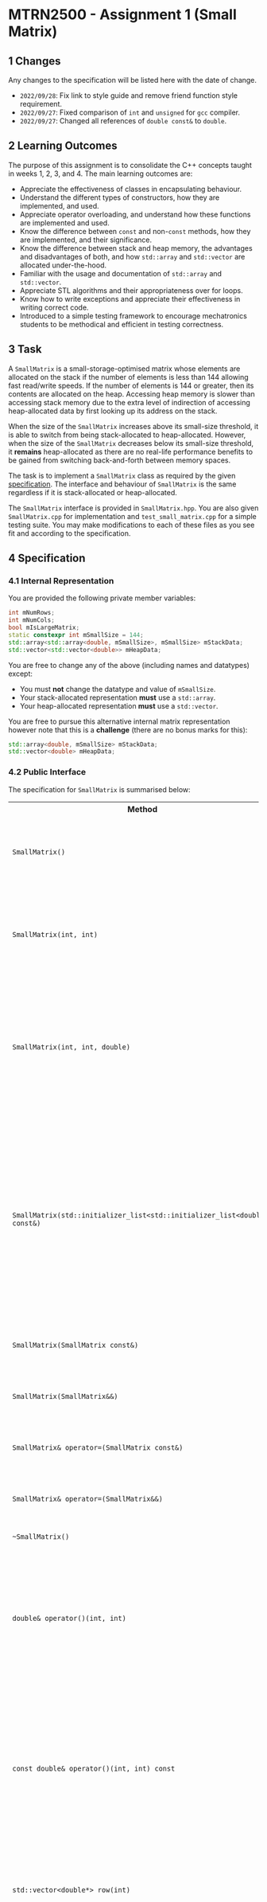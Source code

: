 # MTRN2500 - Assignment 1 (Small Matrix)

## 1 Changes

Any changes to the specification will be listed here with the date of change.

- `2022/09/28`: Fix link to style guide and remove friend function style requirement.
- `2022/09/27`: Fixed comparison of `int` and `unsigned` for `gcc` compiler.
- `2022/09/27`: Changed all references of `double const&` to `double`.

## 2 Learning Outcomes

The purpose of this assignment is to consolidate the C++ concepts taught in weeks 1, 2, 3, and 4. The main learning outcomes are:
- Appreciate the effectiveness of classes in encapsulating behaviour.
- Understand the different types of constructors, how they are implemented, and used.
- Appreciate operator overloading, and understand how these functions are implemented and used.
- Know the difference between `const` and non-`const` methods, how they are implemented, and their significance.
- Know the difference between stack and heap memory, the advantages and disadvantages of both, and how `std::array` and `std::vector` are allocated under-the-hood.
- Familiar with the usage and documentation of `std::array` and `std::vector`.
- Appreciate STL algorithms and their appropriateness over for loops.
- Know how to write exceptions and appreciate their effectiveness in writing correct code.
- Introduced to a simple testing framework to encourage mechatronics students to be methodical and efficient in testing correctness.

## 3 Task

A `SmallMatrix` is a small-storage-optimised matrix whose elements are allocated on the stack if the number of elements is less than 144 allowing fast read/write speeds. If the number of elements is 144 or greater, then its contents are allocated on the heap. Accessing heap memory is slower than accessing stack memory due to the extra level of indirection of accessing heap-allocated data by first looking up its address on the stack.

When the size of the `SmallMatrix` increases above its small-size threshold, it is able to switch from being stack-allocated to heap-allocated. However, when the size of the `SmallMatrix` decreases below its small-size threshold, it **remains** heap-allocated as there are no real-life performance benefits to be gained from switching back-and-forth between memory spaces.

The task is to implement a `SmallMatrix` class as required by the given [specification](#specification). The interface and behaviour of `SmallMatrix` is the same regardless if it is stack-allocated or heap-allocated.

The `SmallMatrix` interface is provided in `SmallMatrix.hpp`. You are also given `SmallMatrix.cpp` for implementation and `test_small_matrix.cpp` for a simple testing suite. You may make modifications to each of these files as you see fit and according to the specification.

## 4 Specification

### 4.1 Internal Representation

You are provided the following private member variables:
```cpp
int mNumRows;
int mNumCols;
bool mIsLargeMatrix;
static constexpr int mSmallSize = 144;
std::array<std::array<double, mSmallSize>, mSmallSize> mStackData;
std::vector<std::vector<double>> mHeapData;
```

You are free to change any of the above (including names and datatypes) except:
- You must **not** change the datatype and value of `mSmallSize`.
- Your stack-allocated representation **must** use a `std::array`.
- Your heap-allocated representation **must** use a `std::vector`.

You are free to pursue this alternative internal matrix representation however note that this is a **challenge** (there are no bonus marks for this):
```cpp
std::array<double, mSmallSize> mStackData;
std::vector<double> mHeapData;
```

### 4.2 Public Interface

The specification for `SmallMatrix` is summarised below:

<table>
    <tr>
        <th>Method</th>
        <th>Description</th>
        <th>Usage</th>
        <th>Exceptions</th>
    </tr>
    <tr>
        <td><code>SmallMatrix()</code></td>
        <td>A constructor which initialises an empty matrix with no rows and no columns. </td>
        <td><pre><code>SmallMatrix m;</code></pre></td>
        <td>None</td>
    </tr>
    <tr>
        <td><code>SmallMatrix(int, int)</code></td>
        <td>A constructor which initialises a zero matrix with the dimensions given by <code>mNumRows</code> and <code>mNumCols</code>.</td>
        <td><pre><code>SmallMatrix m(7, 4);</code></pre></td>
        <td>None</td>
    </tr>
    <tr>
        <td><code>SmallMatrix(int, int, double)</code></td>
        <td>A constructor which intialises a matrix whose elements are all initialised with the given value, and has the dimensions given by <code>mNumRows</code> and <code>mNumCols</code>. </td>
        <td><pre><code>SmallMatrix m(7, 4, 42.2);</code></pre></td>
        <td>None</td>
    </tr>
    <tr>
        <td><code>SmallMatrix(std::initializer_list&lt;std::initializer_list&lt;double&gt;&gt; const&)</code></td>
        <td><s>A constructor which initialises a matrix with a given initialiser list of initialiser list of doubles i.e. a 2D initialiser list of doubles. Each inner initialiser list represents a single row where each element in the inner initialiser list represents a column.</s> <b>GIVEN</b></td>
        <td><pre><code>SmallMatrix m({
    {1.0, 2.0, 3.0, 4.0},
    {5.0, 6.0, 7.0, 8.0},
});</code></pre></td>
        <td>Throws <code>invalid_argument</code> if the initialiser list is not rectangular i.e. each row does not have the same number of columns.</td>
    </tr>
    <tr>
        <td><code>SmallMatrix(SmallMatrix const&)</code></td>
        <td>Copy constructor.</td>
        <td><pre><code>SmallMatrix m1;
SmallMatrix m2(m1);</code></pre></td>
        <td>None</td>
    </tr>
    <tr>
        <td><code>SmallMatrix(SmallMatrix&&)</code></td>
        <td>Move constructor. Specified object should be invalidated after move.</td>
        <td><pre><code>SmallMatrix m1;
SmallMatrix m2(std::move(m1));</code></pre></td>
        <td>None</td>
    </tr>
    <tr>
        <td><code>SmallMatrix& operator=(SmallMatrix const&)</code></td>
        <td>Copy assignment.</td>
        <td><pre><code>SmallMatrix m1;
SmallMatrix m2;
m2 = m1;</code></pre></td>
        <td>None</td>
    </tr>
    <tr>
        <td><code>SmallMatrix& operator=(SmallMatrix&&)</code></td>
        <td>Move assignment. Specified object should be invalidated after move.</td>
        <td><pre><code>SmallMatrix m1;
SmallMatrix m2;
m2 = std::move(m1);</code></pre></td>
        <td>None</td>
    </tr>
    <tr>
        <td><code>~SmallMatrix()</code></td>
        <td>Destructor.</td>
        <td></td>
        <td>None</td>
    </tr>
    <tr>
        <td><code>double& operator()(int, int)</code></td>
        <td>Returns the reference of the matrix element at the specified row and column index. The order of access is: <code>(row, col)</code></td>
        <td><pre><code>SmallMatrix m(1, 1);
m(0, 0) = 24.4;</pre></code></td>
        <td>Throws <code>out_of_range</code> if the specified row and column is outside the range <code>[0, max_row)</code> and <code>[0, max_col)</code> respectively.<br><br>
        Throws <code>out_of_range</code> if the matrix has no rows and no columns.</td>
    </tr>
    <tr>
        <td><code>const double& operator()(int, int) const</code></td>
        <td>Returns the constant reference of the matrix element at the specified row and column index. It is guaranteed that the returned element is not modified.</td>
        <td><pre><code>SmallMatrix m(1, 1);
m(0, 0);</pre></code></td>
        <td>Throws <code>out_of_range</code> if the specified row and column is outside the range <code>[0, max_row)</code> and <code>[0, max_col)</code> respectively.<br><br>
        Throws <code>out_of_range</code> if the matrix has no rows and no columns.</td>
    </tr>
    <tr>
        <td><code>std::vector&lt;double*&gt; row(int)</code></td>
        <td>Returns a vector of pointers to each of the elements of the row of the matrix at the specified row index.</td>
        <td><pre><code>SmallMatrix m(1, 1);
auto r = m.row(0);
r[0] = 2.2;</pre></code></td>
        <td>Throws <code>out_of_range</code> if the specified row index is outside the range <code>[0, max_row)</code>.</td>
    </tr>
    <tr>
        <td><code>std::vector&lt;double const*&gt; row(int) const</code></td>
        <td>Returns a vector of pointers to each of the elements of constant type of the row of the matrix at the specified row index.</td>
        <td><pre><code>SmallMatrix m(1, 1);
m.row(0);</pre></code></td>
        <td>Throws <code>out_of_range</code> if the specified row index is outside the range <code>[0, max_row)</code>.</td>
    </tr>
    <tr>
        <td><code>std::vector&lt;double*&gt; col(int)</code></td>
        <td>Returns a vector of pointers to each of the elements of the column of the matrix at the specified column index.</td>
        <td><pre><code>SmallMatrix m(1, 1);
auto c = m.col(0);
r[0] = 2.2;</pre></code></td>
        <td>Throws <code>out_of_range</code> if the specified column index is outside the range <code>[0, max_col)</code>.</td>
    </tr>
    <tr>
        <td><code>std::vector&lt;double const*&gt; col(int) const</code></td>
        <td>Returns a vector of pointers to each of the elements of constant type of the column of the matrix at the specified column index.</td>
        <td><pre><code>SmallMatrix m(1, 1);
m.col(0);</pre></code></td>
        <td>Throws <code>out_of_range</code> if the specified column index is outside the range <code>[0, max_col)</code>.</td>
    </tr>
    <tr>
        <td><code>std::pair&lt;int, int&gt; size() const</code></td>
        <td>Returns the size of the matrix where the first of the pair is the number of rows and the second of the pair is the number of columns.</td>
        <td><pre><code>SmallMatrix m(1, 1);
auto s = m.size();
s.first;
s.second;</pre></code></td>
        <td>None</td>
    </tr>
    <tr>
        <td><code>bool isSmall() const</code></td>
        <td>Returns true if the matrix is using a small-storage-optimised data structure.</td>
        <td><pre><code>SmallMatrix m(1, 1);
s.isSmall();</pre></code></td>
        <td>None</td>
    </tr>
    <tr>
        <td><code>void resize(int, int)</code></td>
        <td>Resizes the matrix to the new number of rows and new number of columns. If any matrix dimension is increased, then the newly created dimension is zero-initialised. If any matrix dimension is decreased, then its previously-allocated elements are truncated.</td>
        <td><pre><code>SmallMatrix m(1, 1);
s.resize(100, 100);</pre></code></td>
        <td>Throws <code>out_of_range</code> if the specified row or column index is negative.</td>
    </tr>
    <tr>
        <td><code>void insertRow(int, std::vector<double> const&)</code></td>
        <td>Inserts a row at the specified row index. If the number of columns in the matrix is zero, then the matrix is resized to match the size of the specified row vector.</td>
        <td><pre><code>SmallMatrix m(2, 4);
s.insertRow(0, {1, 2, 3, 4});</pre></code></td>
        <td>Throws <code>out_of_range</code> if the specified row index is outside the range <code>[0, max_row)</code>.<br><br>Throws <code>invalid_argument</code> if the size of the specified vector is not equal to the number of columns in the matrix.</td>
    </tr>
    <tr>
        <td><code>void insertCol(int, std::vector<double> const&)</code></td>
        <td>Inserts a column at the specified column index. If the number of rows in the matrix is zero, then the matrix is resized to match the size of the specified column vector.</td>
        <td><pre><code>SmallMatrix m(3, 2);
s.insertCol(2, {1, 2, 3});</pre></code></td>
        <td>Throws <code>out_of_range</code> if the specified column index is outside the range <code>[0, max_col)</code>.<br><br>Throws <code>invalid_argument</code> if the size of the specified vector is not equal to the number of rows in the matrix.</td>
    </tr>
    <tr>
        <td><code>void eraseRow(int)</code></td>
        <td>Erases the row at the specified row index.</td>
        <td><pre><code>SmallMatrix m(3, 2);
s.eraseRow(2);</pre></code></td>
        <td>Throws <code>out_of_range</code> if the specified row index is outside the range <code>[0, max_row)</code>.</td>
    </tr>
    <tr>
        <td><code>void eraseCol(int)</code></td>
        <td>Erases the column at the specified column index.</td>
        <td><pre><code>SmallMatrix m(3, 2);
s.eraseCol(1);</pre></code></td>
        <td>Throws <code>out_of_range</code> if the specified column index is outside the range <code>[0, max_col)</code>.</td>
    </tr>
    <tr>
        <td><code>friend bool operator==(SmallMatrix const&, SmallMatrix const&)</code></td>
        <td>Returns true if all of the elements in the left-hand side matrix are equal to its positionally-corresponding element in the right-hand side matrix. Otherwise, false.</td>
        <td><pre><code>SmallMatrix m1({{1, 2, 3}, {4, 5, 6}});
SmallMatrix m2({{1, 2, 3}, {4, 5, 6}});
m1 == m2;</pre></code></td>
        <td>None.</td>
    </tr>
    <tr>
        <td><code>friend bool operator!=(SmallMatrix const&, SmallMatrix const&)</code></td>
        <td>Returns false if any of the elements in the left-hand side matrix are not equal to its positionally-corresponding element in the right-hand side matrix. Otherwise, true.</td>
        <td><pre><code>SmallMatrix m1({{1, 2, 3}, {4, 5, 7}});
SmallMatrix m2({{1, 2, 3}, {4, 5, 6}});
m1 != m2;</pre></code></td>
        <td>None.</td>
    </tr>
    <tr>
        <td><code>friend SmallMatrix operator+(SmallMatrix const&, SmallMatrix const&)</code></td>
        <td>Returns the matrix result of the element-wise addition of the two specified matrices.</td>
        <td><pre><code>SmallMatrix m1({{1, 2}, {3, 4}, {5, 6}});
SmallMatrix m2({{1, 2}, {3, 4}, {5, 6}});
auto r = m1 + m2;</pre></code></td>
        <td>Throws <code>invalid_argument</code> if the number of rows and columns on the left-hand side is not equal to the number of rows and columns on the right-hand side respectively.</td>
    </tr>
    <tr>
        <td><code>friend SmallMatrix operator-(SmallMatrix const&, SmallMatrix const&)</code></td>
        <td>Returns the matrix result of the element-wise subtraction of the two specified matrices.</td>
        <td><pre><code>SmallMatrix m1({{1, 2}, {3, 4}, {5, 6}});
SmallMatrix m2({{1, 2}, {3, 4}, {5, 6}});
auto r = m1 - m2;</pre></code></td>
        <td>Throws <code>invalid_argument</code> if the number of rows and columns on the left-hand side is not equal to the number of rows and columns on the right-hand side respectively.</td>
    </tr>
    <tr>
        <td><code>friend SmallMatrix operator*(SmallMatrix const&, SmallMatrix const&)</code></td>
        <td>Returns the matrix result of the matrix multiplication of the two specified matrices.</td>
        <td><pre><code>SmallMatrix m1({{1, 2}, {3, 4}, {5, 6}});
SmallMatrix m2({{1, 2}, {3, 4}});
auto r = m1 * m2;</pre></code></td>
        <td>Throws <code>invalid_argument</code> if the number of columns on the left-hand side is not equal to the number of rows on the right-hand side.</td>
    </tr>
    <tr>
        <td><code>friend SmallMatrix operator*(double, SmallMatrix const&)</code></td>
        <td>Returns the matrix result of the scalar multiplication of the the specified scalar value and specified matrix.</td>
        <td><pre><code>SmallMatrix m({{1, 2}, {3, 4}, {5, 6}});
auto r = 42.2 * m;</pre></code></td>
        <td>None.</td>
    </tr>
    <tr>
        <td><code>friend SmallMatrix operator*(SmallMatrix const&, double)</code></td>
        <td>Returns the matrix result of the scalar multiplication of the the specified scalar value and specified matrix.</td>
        <td><pre><code>SmallMatrix m({{1, 2}, {3, 4}, {5, 6}});
auto r = m * 42.2;</pre></code></td>
        <td>None.</td>
    </tr>
    <tr>
        <td><code>SmallMatrix& operator+=(SmallMatrix const&)</code></td>
        <td>Returns *this after the element-wise addition of *this and the specified matrix. This operation is equivalent to <code>*this = *this + m</code>.</td>
        <td><pre><code>SmallMatrix m({{1, 2}, {3, 4}, {5, 6}});
auto m += 42.2;</pre></code></td>
        <td>Throws <code>invalid_argument</code> if the number of rows and columns of *this is not equal to the number of rows and columns of the specified matrix respectively.</td>
    </tr>
    <tr>
        <td><code>SmallMatrix& operator-=(SmallMatrix const&)</code></td>
        <td>Returns *this after the element-wise subtraction of *this and the specified matrix. This operation is equivalent to <code>*this = *this - m</code>.</td>
        <td><pre><code>SmallMatrix m({{1, 2}, {3, 4}, {5, 6}});
auto m -= 42.2;</pre></code></td>
        <td>Throws <code>invalid_argument</code> if the number of rows and columns of *this is not equal to the number of rows and columns of the specified matrix respectively.</td>
    </tr>
    <tr>
        <td><code>SmallMatrix& operator*=(SmallMatrix const&)</code></td>
        <td>Returns *this after the matrix multiplication of *this and the specified matrix. This operation is equivalent to <code>*this = *this * m</code>.</td>
        <td><pre><code>SmallMatrix m1({{1, 2}, {3, 4}, {5, 6}});
SmallMatrix m2({{1, 2}, {3, 4}});
auto m1 *= m2;</pre></code></td>
        <td>Throws <code>invalid_argument</code> if the number of columns of *this is not equal to the number of rows of the specified matrix.</td>
    </tr>
    <tr>
        <td><code>SmallMatrix& operator*=(double)</code></td>
        <td>Returns *this after the scalar multiplication of *this and the specified scalar value. This operation is equivalent to <code>*this = *this * s</code>.</td>
        <td><pre><code>SmallMatrix m({{1, 2}, {3, 4}, {5, 6}});
auto m1 *= 42.2;</pre></code></td>
        <td>None.</td>
    </tr>
    <tr>
        <td><code>friend SmallMatrix transpose(SmallMatrix const&)</code></td>
        <td>Returns the result of the tranpose on the specified matrix.</td>
        <td><pre><code>SmallMatrix m({{1, 2, 3}, {4, 5, 6}});
auto r = transpose(m);</pre></code></td>
        <td>None.</td>
    </tr>
    <tr>
        <td><code>friend std::ostream& operator&lt;&lt;(std::ostream&, SmallMatrix const&) const</code></td>
        <td>Writes the contents of the matrix to the output stream.</td>
        <td><pre><code>SmallMatrix m({{1, 2, 3}, {4, 5, 6}});
std::cout &lt;&lt; m;</pre></code></td>
        <td>None.</td>
    </tr>
</table>

### 4.3 Throwing Exceptions

Only the type of exception thrown is checked in the testing suite. The error message does not matter, although you should write a detailed message anyways.

### 4.4 Floating Point Number Comparison

Be careful when comparing floating point numbers. Two floating point numbers that may look equal, may not be equal at all due to precision and rounding.

A good epsilon would be `0.0000001`.

### 4.5 Invalidation after Move

Objects after being moved need to be *invalidated* which we define as zero, empty, or null.

### 4.6 Initialiser List Constructor

This method is done for you as an example.

<details><summary>2D version</summary><p>

```cpp
SmallMatrix(std::initializer_list<std::initializer_list<double>> const& il)
    : mNumRows(il.size()), mNumCols(il.begin() == il.end() ? 0 : il.begin()->size()),
        mIsLargeMatrix(mNumRows * mNumCols >= mSmallSize) {
    if (std::adjacent_find(il.begin(), il.end(), [](auto const& lhs, auto const& rhs) {
            return lhs.size() != rhs.size();
        }) != il.end()) {
        throw std::invalid_argument("Rows have different sizes.");
    }

    if (mIsLargeMatrix) {
        mHeapData.resize(mNumRows);
    }

    int row_index{0};
    for (auto const& row : il) {
        if (mIsLargeMatrix) {
            mHeapData.at(row_index).reserve(mNumCols);
            std::copy(row.begin(), row.end(), mHeapData.at(row_index).begin());
        } else {
            std::transform(row.begin(), row.end(), mStackData.at(row_index).begin(),
                            [](auto const& e) { return e; });
        }
        row_index++;
    }
}
```

</p></details>

<details><summary>1D version</summary><p>

```cpp
SmallMatrix(std::initializer_list<std::initializer_list<double>> const& il)
    : mNumRows(il.size()), mNumCols(il.begin() == il.end() ? 0 : il.begin()->size()),
        mIsLargeMatrix(mNumRows * mNumCols >= mSmallSize) {
    if (std::adjacent_find(il.begin(), il.end(), [](auto const& lhs, auto const& rhs) {
            return lhs.size() != rhs.size();
        }) != il.end()) {
        throw std::invalid_argument("Rows have different sizes.");
    }

    if (mIsLargeMatrix) {
        mHeapData.reserve(mNumRows * mNumCols);
    }

    auto it = mStackData.begin();
    for (auto const& row : il) {
        if (mIsLargeMatrix) {
            std::copy(row.begin(), row.end(), std::back_inserter(mHeapData));
        } else {
            it = std::transform(row.begin(), row.end(), it, [](auto const& e) { return e; });
        }
    }
}
```

</p></details>

### 4.7 Matrix Multiplication

[Matrix multiplication](https://en.wikipedia.org/wiki/Matrix_multiplication) is defined as:

<img src="README/matrix-multiplication.png" alt="matrix-multiplication" width="80%">

<!-- $$

\begin{aligned}

A &=
\begin{pmatrix}
a_{11} & a_{12} & \dots & a_{1n} \\
a_{21} & a_{22} & \dots & a_{2n} \\
\vdots & \vdots & \ddots & \vdots \\
a_{m1} & a_{m2} & \dots & a_{mn} \\
\end{pmatrix} \\\\

B &=
\begin{pmatrix}
b_{11} & b_{12} & \dots & b_{1p} \\
b_{21} & b_{22} & \dots & b_{2p} \\
\vdots & \vdots & \ddots & \vdots \\
b_{n1} & b_{n2} & \dots & b_{np} \\
\end{pmatrix} \\\\

C &= A \times B \\
&=
\begin{pmatrix}
c_{11} & c_{12} & \dots & c_{1p} \\
c_{21} & c_{22} & \dots & c_{2p} \\
\vdots & \vdots & \ddots & \vdots \\
c_{m1} & c_{m2} & \dots & c_{mp} \\
\end{pmatrix} \\\\
&=
\begin{pmatrix}
a_{11}b_{11} + \dots + a_{1n}b_{n1} & a_{11}b_{12} + \dots + a_{1n}b_{n2} & \dots & a_{11}b_{1p} + \dots + a_{1n}b_{np} \\
a_{21}b_{11} + \dots + a_{2n}b_{n1} & a_{21}b_{12} + \dots + a_{2n}b_{n2} & \dots & a_{21}b_{1p} + \dots + a_{2n}b_{np} \\
\vdots & \vdots & \ddots & \vdots \\
a_{m1}b_{11} + \dots + a_{mn}b_{n1} & a_{m1}b_{12} + \dots + a_{mn}b_{n2} & \dots & a_{m1}b_{1p} + \dots + a_{mn}b_{np} \\
\end{pmatrix}

\end{aligned}

$$ -->

### 4.8 2D Matrix Representation

The provided 2D matrix size is effectively `144 x 144`. This design decision was to handle cases such as `144 x 0` and `0 x 144`. It is possible to allocate more than 144 elements on the stack, however this will not be allowed.

### 4.9 Hard Coding

There will be no hard coding. Such methods implementing hard coded solutions will receive zero for that method.

## 5 Compiling & Running

The C++ standard to be used for this assignment is C++14. Please ensure that your implementation is compilable according to this standard.

To compile the assignment with the test file:
```
g++ -std=c++14 -Wall -Werror test_small_matrix.cpp SmallMatrix.cpp -o small_matrix
```

Executing the binary file will check the entire test suite:
```
./small_matrix
```

To check only the progress check methods, add the following flag:
```
./small_matrix -ts=progress-check
```

If you wish to write your own `main` function, then you may want to create a new file called `main.cpp`, then compile without `test_small_matrix.cpp`:
```
g++ -std=c++14 -Wall -Werror main.cpp SmallMatrix.cpp -o small_matrix
```

> Do not submit your solutions with your `main` function.

## 6 Testing

The testing framework that we will use is [doctest](https://github.com/doctest/doctest) which is a single-header framework. This single-header file has been provided as `doctest.h`. Do not modify this file.

You are provided the full test suite in `test_small_matrix.cpp`.

## 7 Version Control

We will not be enforcing this but it will be in your best interest to use a version control software like git with a git cloud service like GitHub or GitLab. You will be able to recover your work in case you lose it all (in some freak computer accident) or you want to find an old revision of your work.

## 8 Marking Criteria

The assignment is worth 22% of the total course mark.

<table>
    <tr>
        <th>Criteria</th>
        <th>Weight</th>
        <th>Description</th>
    </tr>
    <tr>
        <td>Correctness</td>
        <td>50%</td>
        <td>Your solution will be automarked against our full test suite. If your solution does not compile, then you risk zero for correctness.</td>
    </tr>
    <tr>
        <td>C++ Style</td>
        <td>35%</td>
        <td>There will be marks for using C++ style such as using STL algorithms, avoiding C-style code, invalidating resources after move, etc.</td>
    </tr>
    <tr>
        <td>General Style</td>
        <td>10%</td>
        <td>Generally good programming practices such as no code duplication, consistent indentation and braces, consistent naming style, meaningful function and variable names, etc.</td>
    </tr>
    <tr>
        <td>Progress Check</td>
        <td>5%</td>
        <td>The progress check is to ensure that you are making good pace with this assignment as well as have completed the methods that the full test suite is dependent on being correct. The methods are:
            <ul>
                <li><code>SmallMatrix()</code></li>
                <li><code>SmallMatrix(int, int)</code></li>
                <li><code>SmallMatrix(int, int, double)</code></li>
                <li><s><code>SmallMatrix(std::initializer_list&lt;std::initializer_list&lt;double&gt;&gt; const&)</code></s>GIVEN</li>
                <li><code>SmallMatrix(SmallMatrix const&)</code></li>
                <li><code>SmallMatrix(SmallMatrix&&)</code></li>
                <li><code>SmallMatrix& operator=(SmallMatrix const&)</code></li>
                <li><code>SmallMatrix& operator=(SmallMatrix&&)</code></li>
                <li><code>double& operator()(int, int)</code></li>
                <li><code>const double& operator()(int, int)</code></li>
                <li><code>std::pair<int, int> size() const</code></li>
                <li><code>bool isSmall() const</code></li>
                <li><code>friend bool operator==(SmallMatrix const&, SmallMatrix const&)</code></li>
                <li><code>friend bool operator!=(SmallMatrix const&, SmallMatrix const&)</code></li>
            </ul>
        </td>
    </tr>
</table>

Please refer to the [style guide](https://gitlab.com/dennuguyen/mtrn2500-2022t3/-/blob/master/style-guide.md) for a more complete set of programming practices of what to do and not to do.

**MacOS**: Please check that your solution compiles with at least `x86-64 gcc 5.1` and `-std=c++14` on [godbolt.org](https://godbolt.org/). This is to ensure that your solution will compile with our backend.

## 9 Submission

You are required to submit to Moodle for both the progress check and final submission:
- `SmallMatrix.hpp`
- `SmallMatrix.cpp`

The deadline for the progress check submission is 23:55 Friday Week 4 (07/10/2022).

The deadline for final submission is 13:00 Monday Week 7 (24/10/2022).

Submissions after the scheduled deadlines will incur a 5% penalty on your actual mark every 24 hours for 120 hours. After 120 hours, the submission will no longer be accepted.

## 10 Plagiarism

Don't do it.

This assignment is an in-depth assignment i.e. there are many many ways to implement it. Therefore, plagiarised solutions are much easier to catch.

If you are caught plagiarising or assisting plagiarism then you will be given 0 for assignment 1.

In extreme circumstances, you may receive 0 for MTRN2500.

For more information, please read [UNSW's plagiarism policy](https://www.student.unsw.edu.au/plagiarism).
